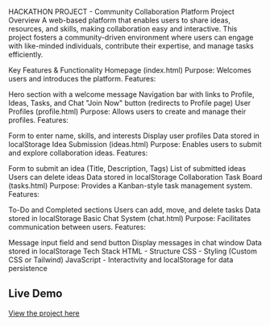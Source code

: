 HACKATHON PROJECT - Community Collaboration Platform
Project Overview
A web-based platform that enables users to share ideas, resources, and skills, making collaboration easy and interactive. This project fosters a community-driven environment where users can engage with like-minded individuals, contribute their expertise, and manage tasks efficiently.

Key Features & Functionality
Homepage (index.html)
Purpose: Welcomes users and introduces the platform.
Features:

Hero section with a welcome message
Navigation bar with links to Profile, Ideas, Tasks, and Chat
"Join Now" button (redirects to Profile page)
User Profiles (profile.html)
Purpose: Allows users to create and manage their profiles.
Features:

Form to enter name, skills, and interests
Display user profiles
Data stored in localStorage
Idea Submission (ideas.html)
Purpose: Enables users to submit and explore collaboration ideas.
Features:

Form to submit an idea (Title, Description, Tags)
List of submitted ideas
Users can delete ideas
Data stored in localStorage
Collaboration Task Board (tasks.html)
Purpose: Provides a Kanban-style task management system.
Features:

To-Do and Completed sections
Users can add, move, and delete tasks
Data stored in localStorage
Basic Chat System (chat.html)
Purpose: Facilitates communication between users.
Features:

Message input field and send button
Display messages in chat window
Data stored in localStorage
Tech Stack
HTML - Structure
CSS - Styling (Custom CSS or Tailwind)
JavaScript - Interactivity and localStorage for data persistence
## Live Demo
[View the project here](https://jagan-238.github.io/hackthon-project/)

